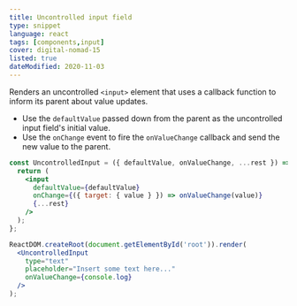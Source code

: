 ```yaml
---
title: Uncontrolled input field
type: snippet
language: react
tags: [components,input]
cover: digital-nomad-15
listed: true
dateModified: 2020-11-03
---
```


Renders an uncontrolled `<input>` element that uses a callback function to inform its parent about value updates.

- Use the `defaultValue` passed down from the parent as the uncontrolled input field's initial value.
- Use the `onChange` event to fire the `onValueChange` callback and send the new value to the parent.

```jsx
const UncontrolledInput = ({ defaultValue, onValueChange, ...rest }) => {
  return (
    <input
      defaultValue={defaultValue}
      onChange={({ target: { value } }) => onValueChange(value)}
      {...rest}
    />
  );
};

ReactDOM.createRoot(document.getElementById('root')).render(
  <UncontrolledInput
    type="text"
    placeholder="Insert some text here..."
    onValueChange={console.log}
  />
);
```

